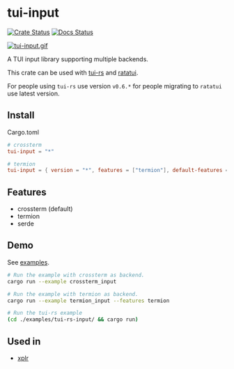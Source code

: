 # tui-input

[![Crate Status](https://img.shields.io/crates/v/tui-input.svg)](https://crates.io/crates/tui-input)
[![Docs Status](https://docs.rs/tui-input/badge.svg)](https://docs.rs/tui-input/)

[![tui-input.gif](https://s10.gifyu.com/images/tui-input.gif)](https://github.com/sayanarijit/tui-input/blob/main/examples/tui-rs-input/src/main.rs)

A TUI input library supporting multiple backends.

This crate can be used with [tui-rs](https://github.com/fdehau/tui-rs) and [ratatui](https://github.com/tui-rs-revival/ratatui).

For people using `tui-rs` use version `v0.6.*` for people migrating to `ratatui` use latest version.

## Install

Cargo.toml

```toml
# crossterm
tui-input = "*"

# termion
tui-input = { version = "*", features = ["termion"], default-features = false }
```

## Features

- crossterm (default)
- termion
- serde

## Demo

See [examples](https://github.com/sayanarijit/tui-input/tree/main/examples).

```bash
# Run the example with crossterm as backend.
cargo run --example crossterm_input

# Run the example with termion as backend.
cargo run --example termion_input --features termion

# Run the tui-rs example
(cd ./examples/tui-rs-input/ && cargo run)
```

## Used in

- [xplr](https://github.com/sayanarijit/xplr)
